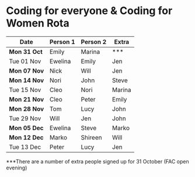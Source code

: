 # Coding for everyone & Coding for Women Rota

  Date      |   Person 1   |   Person 2   |   Extra   |
------------|--------------|--------------|-----------|
**Mon 31 Oct**  |Emily |Marina |   ***     
Tue 01 Nov  |Ewelina |Emily |Jen    
**Mon 07 Nov**  |Nick |Will |Jen  
**Mon 14 Nov**  |Nori |John |Steve      
Tue 15 Nov  |Cleo |Nori |Marina    
**Mon 21 Nov**  |Cleo |Peter |Emily      
**Mon 28 Nov**  |Tom |Lucy |John       
Tue 29 Nov  |Will |Jen |John     
**Mon 05 Dec**  |Ewelina |Steve |Marko     
**Mon 12 Dec**  |Marko |Shireen |Will       
Tue 13 Dec  |Peter |Lucy |Jen       
***There are a number of extra people signed up for 31 October (FAC open evening)
